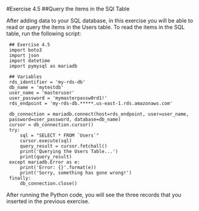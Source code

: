 #Exercise 4.5
##Query the items in the SQl Table

 After adding data to your SQL database, in this exercise you will be able to read or query
the items in the Users table.
 To read the items in the SQL table, run the following script:
```
 ## Exercise 4.5
 import boto3
 import json
 import datetime
 import pymysql as mariadb

 ## Variables
 rds_identifier = 'my-rds-db'
 db_name = 'mytestdb'
 user_name = 'masteruser'
 user_password = 'mymasterpassw0rd1!'
 rds_endpoint = 'my-rds-db.*****.us-east-1.rds.amazonaws.com'

 db_connection = mariadb.connect(host=rds_endpoint, user=user_name,
 password=user_password, database=db_name)
 cursor = db_connection.cursor()
 try:
     sql = "SELECT * FROM `Users`"
     cursor.execute(sql)
     query_result = cursor.fetchall()
     print('Querying the Users Table...')
     print(query_result)
 except mariadb.Error as e:
     print('Error: {}'.format(e))
     print('Sorry, something has gone wrong!')
 finally:
     db_connection.close()
```
After running the Python code, you will see the three records that you inserted in the previous exercise.
